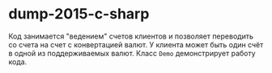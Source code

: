 # dump-2015-c-sharp

Код занимается "ведением" счетов клиентов и позволяет переводить со счета на счет с конвертацией валют. У клиента может быть один счёт в одной из поддерживаемых валют.
Класс `Demo` демонстрирует работу кода.
